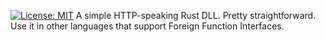 [![License: MIT](https://img.shields.io/badge/License-MIT-yellow.svg)](https://opensource.org/licenses/MIT)
A simple HTTP-speaking Rust DLL. Pretty straightforward. Use it in other languages that support Foreign Function Interfaces.
